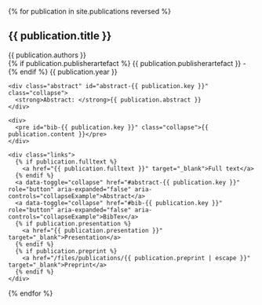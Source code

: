 ---
---


{% for publication in site.publications reversed %}
  <section class="publication" id="{{ publication.key }}">
    <h2>{{ publication.title }}</h2>
	<span class="authors">{{ publication.authors }}</span>
	<br>
	<span class="details">
	  {% if publication.publisherartefact %}
	    {{ publication.publisherartefact }} -
	  {% endif %}
	  {{ publication.year }}
	</span>
	
	<div class="abstract" id="abstract-{{ publication.key }}" class="collapse">
      <strong>Abstract: </strong>{{ publication.abstract }}
	</div>
	
	<div>
	  <pre id="bib-{{ publication.key }}" class="collapse">{{ publication.content }}</pre>
	</div>
    
	<div class="links">
	  {% if publication.fulltext %}
	    <a href="{{ publication.fulltext }}" target="_blank">Full text</a>
	  {% endif %}
	  <a data-toggle="collapse" href="#abstract-{{ publication.key }}" role="button" aria-expanded="false" aria-controls="collapseExample">Abstract</a>
      <a data-toggle="collapse" href="#bib-{{ publication.key }}" role="button" aria-expanded="false" aria-controls="collapseExample">BibTex</a>
	  {% if publication.presentation %}
	    <a href="{{ publication.presentation }}" target="_blank">Presentation</a>
	  {% endif %}
	  {% if publication.preprint %}
	    <a href="/files/publications/{{ publication.preprint | escape }}" target="_blank">Preprint</a>
	  {% endif %}
	</div>
	
  </section>
{% endfor %}
